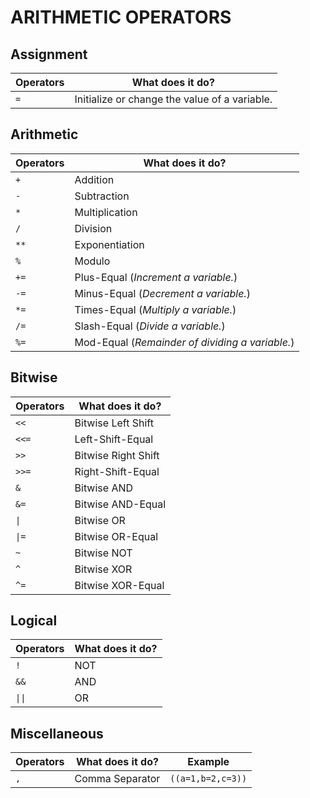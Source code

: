 # ARITHMETIC OPERATORS

## Assignment

| Operators | What does it do?                              |
| --------- | --------------------------------------------- |
| `=`       | Initialize or change the value of a variable. |

## Arithmetic

| Operators | What does it do?                                |
| --------- | ----------------------------------------------- |
| `+`       | Addition                                        |
| `-`       | Subtraction                                     |
| `*`       | Multiplication                                  |
| `/`       | Division                                        |
| `**`      | Exponentiation                                  |
| `%`       | Modulo                                          |
| `+=`      | Plus-Equal (*Increment a variable.*)            |
| `-=`      | Minus-Equal (*Decrement a variable.*)           |
| `*=`      | Times-Equal (*Multiply a variable.*)            |
| `/=`      | Slash-Equal (*Divide a variable.*)              |
| `%=`      | Mod-Equal (*Remainder of dividing a variable.*) |

## Bitwise

| Operators | What does it do?    |
| --------- | ------------------- |
| `<<`      | Bitwise Left Shift  |
| `<<=`     | Left-Shift-Equal    |
| `>>`      | Bitwise Right Shift |
| `>>=`     | Right-Shift-Equal   |
| `&`       | Bitwise AND         |
| `&=`      | Bitwise AND-Equal   |
| `\|`      | Bitwise OR          |
| `\|=`     | Bitwise OR-Equal    |
| `~`       | Bitwise NOT         |
| `^`       | Bitwise XOR         |
| `^=`      | Bitwise XOR-Equal   |

## Logical

| Operators | What does it do? |
| --------- | ---------------- |
| `!`       | NOT              |
| `&&`      | AND              |
| `\|\|`    | OR               |

## Miscellaneous

| Operators | What does it do? |      Example      |
| --------- | ---------------- | ----------------- |
| `,`       | Comma Separator  | `((a=1,b=2,c=3))` |


<!-- CHAPTER END -->

